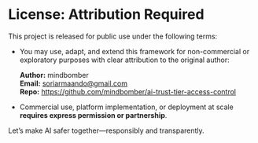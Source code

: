 # License: Attribution Required

This project is released for public use under the following terms:

- You may use, adapt, and extend this framework for non-commercial or exploratory purposes with clear attribution to the original author:

  **Author:** mindbomber  
  **Email:** soriarmaando@gmail.com  
  **Repo:** https://github.com/mindbomber/ai-trust-tier-access-control

- Commercial use, platform implementation, or deployment at scale **requires express permission or partnership**.

Let’s make AI safer together—responsibly and transparently.
